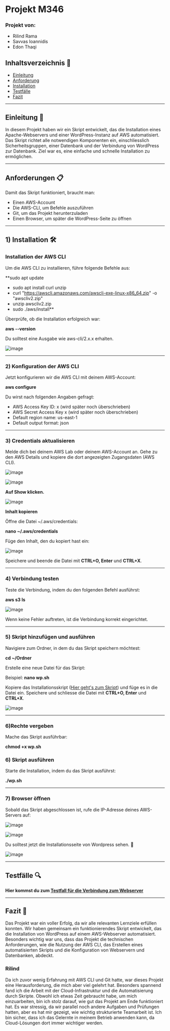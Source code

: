 # **Projekt M346** 

### Projekt von:

- Rilind Rama
- Savvas Ioannidis
- Edon Thaqi

## Inhaltsverzeichnis 📜
- [Einleitung](#einleitung)
- [Anforderung](#anforderung)
- [Installation](#installation)
- [Testfälle](#testfälle)
- [Fazit](#fazit)

---

## **Einleitung 🚀**

In diesem Projekt haben wir ein Skript entwickelt, das die Installation eines Apache-Webservers und einer WordPress-Instanz auf AWS automatisiert. Das Skript richtet alle notwendigen Komponenten ein, einschliesslich Sicherheitsgruppen, einer Datenbank und der Verbindung von WordPress zur Datenbank. Ziel war es, eine einfache und schnelle Installation zu ermöglichen.

---

## **Anforderungen 📋**

Damit das Skript funktioniert, braucht man:

- Einen AWS-Account
- Die AWS-CLI, um Befehle auszuführen
- Git, um das Projekt herunterzuladen
- Einen Browser, um später die WordPress-Seite zu öffnen

---

## **1) Installation 🛠️**

### **Installation der AWS CLI**
Um die AWS CLI zu installieren, führe folgende Befehle aus:


**sudo apt update
- sudo apt install curl unzip
- curl "https://awscli.amazonaws.com/awscli-exe-linux-x86_64.zip" -o "awscliv2.zip"
- unzip awscliv2.zip
- sudo ./aws/install**

Überprüfe, ob die Installation erfolgreich war:

**aws --version**

Du solltest eine Ausgabe wie aws-cli/2.x.x erhalten.

![image](https://github.com/user-attachments/assets/11ee9f2f-3f45-49b0-90a8-0244f670bcbd)

---

### **2) Konfiguration der AWS CLI**
Jetzt konfigurieren wir die AWS CLI mit deinem AWS-Account:

**aws configure**

Du wirst nach folgenden Angaben gefragt:

- AWS Access Key ID: x (wird später noch überschrieben)
- AWS Secret Access Key x (wird später noch überschrieben)
- Default region name: us-east-1
- Default output format: json

---

### **3) Credentials aktualisieren**
Melde dich bei deinem AWS Lab oder deinem AWS-Account an.
Gehe zu den AWS Details und kopiere die dort angezeigten Zugangsdaten (AWS CLI).

![image](https://github.com/user-attachments/assets/b274df54-cd11-4ee5-a92e-b425f8663654)

![image](https://github.com/user-attachments/assets/bee4a4de-7fb2-483d-b924-980ecdefea74)

**Auf Show klicken.**

![image](https://github.com/user-attachments/assets/6f7b429b-a2b0-4025-b40c-aaf76382ef8c)

**Inhalt kopieren**

Öffne die Datei ~/.aws/credentials:

**nano ~/.aws/credentials**

Füge den Inhalt, den du kopiert hast ein:

![image](https://github.com/user-attachments/assets/a9876bde-686c-40b4-b812-c8cef49798a8)

Speichere und beende die Datei mit **CTRL+O, Enter** und **CTRL+X**.

---

### **4) Verbindung testen**
Teste die Verbindung, indem du den folgenden Befehl ausführst:

**aws s3 ls**

![image](https://github.com/user-attachments/assets/a8194f15-7dcf-418d-8b03-c2b02898ee3c)

Wenn keine Fehler auftreten, ist die Verbindung korrekt eingerichtet.

---

### **5) Skript hinzufügen und ausführen**
Navigiere zum Ordner, in dem du das Skript speichern möchtest:

**cd ~/Ordner**

Erstelle eine neue Datei für das Skript:

Beispiel: **nano wp.sh**

Kopiere das Installationsskript ([Hier geht's zum Skript](Skript)) und füge es in die Datei ein.
Speichere und schliesse die Datei mit **CTRL+O, Enter** und **CTRL+X**.

![image](https://github.com/user-attachments/assets/eb871404-e838-488b-849c-7ce915d804e3)

---

### **6)Rechte vergeben**
Mache das Skript ausführbar:

**chmod +x wp.sh**

### **6) Skript ausführen**
Starte die Installation, indem du das Skript ausführst:

**./wp.sh**

---

### **7) Browser öffnen**
Sobald das Skript abgeschlossen ist, rufe die IP-Adresse deines AWS-Servers auf:

![image](https://github.com/user-attachments/assets/628e2278-12fe-47dd-8297-370996d24ca0)



![image](https://github.com/user-attachments/assets/75356a1e-d603-413b-bdee-5e3bdc247f15)

Du solltest jetzt die Installationsseite von Wordpress sehen. 🥳

![image](https://github.com/user-attachments/assets/99773fcf-32ba-4a1e-a8de-0c6ccd1ae7e2)

---

## **Testfälle 🔍**

**Hier kommst du zum [Testfall für die Verbindung zum Webserver](Testfall_Verbindung_Webserver.md)**

---

## **Fazit 🏁**

Das Projekt war ein voller Erfolg, da wir alle relevanten Lernziele erfüllen konnten. Wir haben gemeinsam ein funktionierendes Skript entwickelt, das die Installation von WordPress auf einem AWS-Webserver automatisiert. Besonders wichtig war uns, dass das Projekt die technischen Anforderungen, wie die Nutzung der AWS CLI, das Erstellen eines automatisierten Skripts und die Konfiguration von Webservern und Datenbanken, abdeckt.

### **Rilind**
Da ich zuvor wenig Erfahrung mit AWS CLI und Git hatte, war dieses Projekt eine Herausforderung, die mich aber viel gelehrt hat. Besonders spannend fand ich die Arbeit mit der Cloud-Infrastruktur und die Automatisierung durch Skripte. Obwohl ich etwas Zeit gebraucht habe, um mich einzuarbeiten, bin ich stolz darauf, wie gut das Projekt am Ende funktioniert hat. Es war stressig, da wir parallel noch andere Aufgaben und Prüfungen hatten, aber es hat mir gezeigt, wie wichtig strukturierte Teamarbeit ist. Ich bin sicher, dass ich das Gelernte in meinem Betrieb anwenden kann, da Cloud-Lösungen dort immer wichtiger werden.
